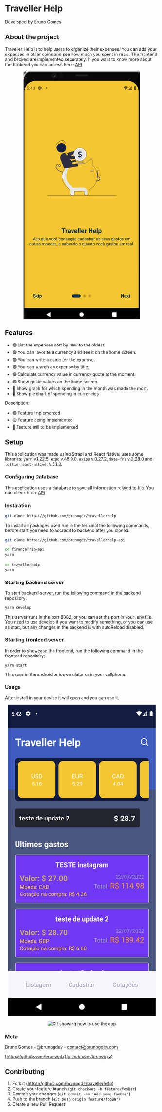 # Traveller Help

Developed by Bruno Gomes

## About the project

Traveller Help is to help users to organize their expenses. You can add your expenses in other coins and see how much you spent in reais. The frontend and backed are implemented seperately. If you want to know more about the backend you can access here: <a href="https://github.com/brunogdz/travellerhelp-api">API</a>

<p align="center">
    <img src="assets/image1_telaInicial.png" height="auto" alt="Initial Screen" />
</p>


## Features

- :green_circle: List the expenses sort by new to the oldest.
- :green_circle: You can favorite a currency and see it on the home screen.
- :green_circle: You can write a name for the expense. 
- :green_circle: You can search an expense by title.
- :green_circle: Calculate currency value in currency quote at the moment.
- :green_circle: Show quote values on the home screen.
- :large_blue_circle: Show graph for which spending in the month was made the most.
- :large_blue_circle: Show pie chart of spending in currencies

Description: 
- :green_circle: Feature implemented 
- :yellow_circle: Feature being implemented
- :large_blue_circle: Feature still to be implemented

## Setup

This application was made using Strapi and React Native, uses some libraries: `yarn` v.1.22.5, `expo` v.45.0.0, `axios` v.0.27.2, `date-fns` v.2.28.0 and `lottie-react-native`: v.5.1.3. 

### Configuring Database

This application uses a database to save all information related to file. You can check it on: <a href="https://github.com/brunogdz/travellerhelp-api">API</a>

### Instalation 

```sh 
git clone https://github.com/brunogdz/travellerhelp 
```

To install all packages used run in the terminal the following commands, before start you need to accredit to backend after you cloned:

```sh 
git clone https://github.com/brunogdz/travellerhelp-api
```

```sh
cd financeTrip-api
yarn

cd travellerhelp 
yarn
```

### Starting backend server

To start backend server, run the following command in the backend repository:
```sh
yarn develop
```
This server runs in the port 8082, or you can set the port in your .env file.
You need to use develop if you want to modify something, or you can use as start, but any changes in the backend is with autoReload disabled.

### Starting frontend server

In order to showcase the frontend, run the following command in the frontend repository:  
```sh
yarn start
```
This runs in the android or ios emulator or in your cellphone.

### Usage

After install in your device it will open and you can use it.

<p align="center">
    <img src="assets/image2_home.png" height="auto" alt="Home" />
</p>

<p align="center">
    <img src="assets/uso.gif" height="auto" alt="Gif showing how to use the app" />
</p>

### Meta

Bruno Gomes - @brunogdev - contact@brunogdev.com

[https://github.com/brunogdz](github.com/brunogdz)

## Contributing

1. Fork it (<https://github.com/brunogdz/travellerhelp>)
2. Create your feature branch (`git checkout -b feature/fooBar`)
3. Commit your changes (`git commit -am 'Add some fooBar'`)
4. Push to the branch (`git push origin feature/fooBar`)
5. Create a new Pull Request
